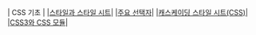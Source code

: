| CSS 기초 |
|[스타일과 스타일 시트](/CSS3/01/01-1/README.md)|
|[주요 선택자](/CSS3/01/01-2/README.md)|
|[캐스케이딩 스타일 시트(CSS)](/CSS3/01/01-3/README.md)|
|[CSS3와 CSS 모듈](/CSS3/01/01-4/README.md)|
